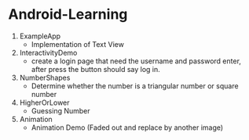 # Android-Learning

1. ExampleApp
   * Implementation of Text View
2. InteractivityDemo
   * create a login page that need the username and password enter, after press the button should say log in.
3. NumberShapes
   - Determine whether the number is a triangular number or square number
4. HigherOrLower
   - Guessing Number 
5. Animation
   - Animation Demo (Faded out and replace by another image)